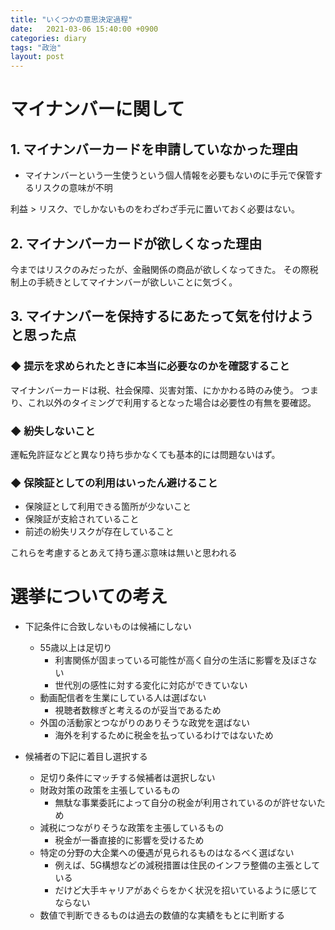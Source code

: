 ```yaml
---
title: "いくつかの意思決定過程"
date:   2021-03-06 15:40:00 +0900
categories: diary
tags: "政治"
layout: post
---
```


# マイナンバーに関して

## 1. マイナンバーカードを申請していなかった理由

* マイナンバーという一生使うという個人情報を必要もないのに手元で保管するリスクの意味が不明

利益 > リスク、でしかないものをわざわざ手元に置いておく必要はない。

## 2. マイナンバーカードが欲しくなった理由

今まではリスクのみだったが、金融関係の商品が欲しくなってきた。
その際税制上の手続きとしてマイナンバーが欲しいことに気づく。

## 3. マイナンバーを保持するにあたって気を付けようと思った点

### ◆ 提示を求められたときに本当に必要なのかを確認すること

マイナンバーカードは税、社会保障、災害対策、にかかわる時のみ使う。
つまり、これ以外のタイミングで利用するとなった場合は必要性の有無を要確認。

### ◆ 紛失しないこと

運転免許証などと異なり持ち歩かなくても基本的には問題ないはず。

### ◆ 保険証としての利用はいったん避けること

* 保険証として利用できる箇所が少ないこと
* 保険証が支給されていること
* 前述の紛失リスクが存在していること

これらを考慮するとあえて持ち運ぶ意味は無いと思われる

# 選挙についての考え

* 下記条件に合致しないものは候補にしない
  * 55歳以上は足切り
    * 利害関係が固まっている可能性が高く自分の生活に影響を及ぼさない
    * 世代別の感性に対する変化に対応ができていない
  * 動画配信者を生業にしている人は選ばない
    * 視聴者数稼ぎと考えるのが妥当であるため
  * 外国の活動家とつながりのありそうな政党を選ばない
    * 海外を利するために税金を払っているわけではないため

* 候補者の下記に着目し選択する
  * 足切り条件にマッチする候補者は選択しない
  * 財政対策の政策を主張しているもの
    * 無駄な事業委託によって自分の税金が利用されているのが許せないため
  * 減税につながりそうな政策を主張しているもの
    * 税金が一番直接的に影響を受けるため
  * 特定の分野の大企業への優遇が見られるものはなるべく選ばない
    * 例えば、5G構想などの減税措置は住民のインフラ整備の主張としている
    * だけど大手キャリアがあぐらをかく状況を招いているように感じてならない
  * 数値で判断できるものは過去の数値的な実績をもとに判断する

